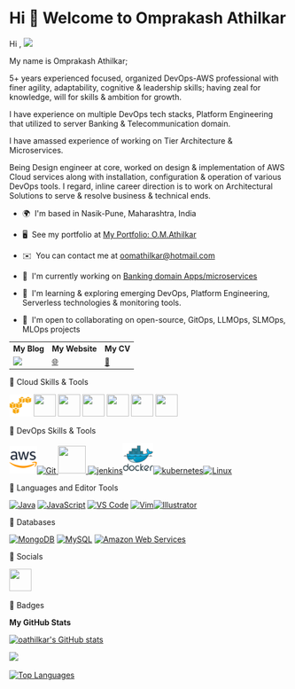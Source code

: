 <h1> Hi 👋 Welcome to Omprakash Athilkar</h1>




Hi , ![](https://user-images.githubusercontent.com/18350557/176309783-0785949b-9127-417c-8b55-ab5a4333674e.gif)

My name is Omprakash Athilkar;
<p>5+ years experienced focused, organized DevOps-AWS professional with finer agility, adaptability, cognitive & leadership skills; having zeal for knowledge, will for skills & ambition for growth. </p>
<p>I have experience on multiple DevOps tech stacks, Platform Engineering that utilized to server Banking & Telecommunication domain. </p>
<p>I have amassed experience of working on Tier Architecture & Microservices. </p>
<p>Being Design engineer at core, worked on design & implementation of AWS Cloud services along with installation, configuration & operation of various DevOps tools. I regard, inline career direction is to work on Architectural Solutions to serve & resolve business & technical ends.</p>



* 🌍  I'm based in Nasik-Pune, Maharashtra, India
  
* 🖥️  See my portfolio at [My Portfolio: O.M.Athilkar](http://oathilkar.github.io/)
  
*   ✉️  You can contact me at [oomathilkar@hotmail.com](mailto:oomathilkar@hotmail.com)

*   🚀  I'm currently working on [Banking domain Apps/microservices](http://h)

*   🧠  I'm learning & exploring emerging DevOps, Platform Engineering, Serverless technologies & monitoring tools.

*   🤝  I'm open to collaborating on open-source, GitOps, LLMOps, SLMOps, MLOps projects


<table>
    <tbody><tr>
        <th>My Blog</th>
        <th>My Website</th>
        <th>My CV</th>
    </tr>
    <tr>
        <td>
            <a href="https://colin-but.medium.com/" rel="nofollow"><img src="https://camo.githubusercontent.com/8282a1ae3db99147445d6d6dfbb6c34865b24836e3c04554aefedbf06440ae0f/68747470733a2f2f7777772e766563746f726c6f676f2e7a6f6e652f6c6f676f732f6d656469756d2f6d656469756d2d617232312e737667" data-canonical-src="https://www.vectorlogo.zone/logos/medium/medium-ar21.svg" style="max-width: 100%;"></a>
        </td>
        <td>
            <a href="https://colinbut.github.io/" rel="nofollow">🌐</a>
        </td>
        <td>
            <a href="https://colinbut.github.io/online-resume" rel="nofollow">📃</a>
        </td>
    </tr>
</tbody></table>


🚀 Cloud Skills & Tools

<p align="left">

<a href="/colinbut/colinbut/blob/main"><img src="https://github.com/devicons/devicon/raw/v2.13.0/icons/amazonwebservices/amazonwebservices-original.svg" width="40" height="40" style="max-width: 100%;"></a>
            <a href="/colinbut/colinbut/blob/main"><img src="https://camo.githubusercontent.com/28f1283e64ea392dac4a73f9ec54d708354a8a5ab77b30be1dd50a4a941d12ca/68747470733a2f2f7777772e766563746f726c6f676f2e7a6f6e652f6c6f676f732f616d617a6f6e5f636c6f7564666f726d6174696f6e2f616d617a6f6e5f636c6f7564666f726d6174696f6e2d69636f6e2e737667" width="40" height="40" data-canonical-src="https://www.vectorlogo.zone/logos/amazon_cloudformation/amazon_cloudformation-icon.svg" style="max-width: 100%;"></a>
            <a href="/colinbut/colinbut/blob/main"><img src="https://camo.githubusercontent.com/bf2fb04e85c8419626e020cf1cf726f481a5a4bc29d30bc39918d83a0e8fada8/68747470733a2f2f7777772e766563746f726c6f676f2e7a6f6e652f6c6f676f732f616d617a6f6e5f656b732f616d617a6f6e5f656b732d69636f6e2e737667" width="40" height="40" data-canonical-src="https://www.vectorlogo.zone/logos/amazon_eks/amazon_eks-icon.svg" style="max-width: 100%;"></a>
            <a href="/colinbut/colinbut/blob/main"><img src="https://camo.githubusercontent.com/9c1b2d780ece4921f5f17cd21d636c8d504d7b1f1429ec37ff1e6b4aad30f306/68747470733a2f2f7777772e766563746f726c6f676f2e7a6f6e652f6c6f676f732f616d617a6f6e5f6563732f616d617a6f6e5f6563732d69636f6e2e737667" width="40" height="40" data-canonical-src="https://www.vectorlogo.zone/logos/amazon_ecs/amazon_ecs-icon.svg" style="max-width: 100%;"></a>
            <a href="/colinbut/colinbut/blob/main"><img src="https://camo.githubusercontent.com/6d0e19eebabf4a05b7babd0bd631103f99fee941891ae7b02fc94610c5bdfa23/68747470733a2f2f7777772e766563746f726c6f676f2e7a6f6e652f6c6f676f732f616d617a6f6e5f656c6173746963636f6e7461696e65722f616d617a6f6e5f656c6173746963636f6e7461696e65722d69636f6e2e737667" width="40" height="40" data-canonical-src="https://www.vectorlogo.zone/logos/amazon_elasticcontainer/amazon_elasticcontainer-icon.svg" style="max-width: 100%;"></a>
            <a href="/colinbut/colinbut/blob/main"><img src="https://camo.githubusercontent.com/22ff2f5a8cf39deb10f18bcfceb1355ca16f638a98321fd946f836afa7ec6330/68747470733a2f2f7777772e766563746f726c6f676f2e7a6f6e652f6c6f676f732f616d617a6f6e5f636c6f756477617463682f616d617a6f6e5f636c6f756477617463682d69636f6e2e737667" width="40" height="40" data-canonical-src="https://www.vectorlogo.zone/logos/amazon_cloudwatch/amazon_cloudwatch-icon.svg" style="max-width: 100%;"></a>
            <a href="/colinbut/colinbut/blob/main"><img src="https://camo.githubusercontent.com/9403758311ca32dc4c4b741840cd650e36590b42f22f55bb5628e5719bcbf846/68747470733a2f2f7777772e766563746f726c6f676f2e7a6f6e652f6c6f676f732f7365727665726c6573732f7365727665726c6573732d69636f6e2e737667" width="40" height="40" data-canonical-src="https://www.vectorlogo.zone/logos/serverless/serverless-icon.svg" style="max-width: 100%;"></a>


🚀 DevOps Skills & Tools


<p align="left">
  

<p><a target="_blank" href="https://raw.githubusercontent.com/devicons/devicon/master/icons/amazonwebservices/amazonwebservices-original-wordmark.svg" style="display: inline-block;"><img src="https://raw.githubusercontent.com/devicons/devicon/master/icons/amazonwebservices/amazonwebservices-original-wordmark.svg" alt="aws" width="50" height="50"  /></a><a href="https://git-scm.com/" target="_blank" rel="noreferrer"><img src="https://raw.githubusercontent.com/danielcranney/readme-generator/main/public/icons/skills/git-colored.svg" width="50" height="50" alt="Git" /></a><a href="https://www.github.com/oathilkar" target="_blank" rel="noreferrer"> <picture> <source media="(prefers-color-scheme: dark)" srcset="https://raw.githubusercontent.com/danielcranney/readme-generator/main/public/icons/socials/github-dark.svg" /> <source media="(prefers-color-scheme: light)" srcset="https://raw.githubusercontent.com/danielcranney/readme-generator/main/public/icons/socials/github.svg" /> <img src="https://raw.githubusercontent.com/danielcranney/readme-generator/main/public/icons/socials/github.svg" width="50" height="50" /> </picture> </a><a target="_blank" href="https://www.vectorlogo.zone/logos/jenkins/jenkins-icon.svg" style="display: inline-block;"><img src="https://www.vectorlogo.zone/logos/jenkins/jenkins-icon.svg" alt="jenkins" width="50" height="50" /></a><a target="_blank" href="https://raw.githubusercontent.com/devicons/devicon/master/icons/docker/docker-original-wordmark.svg" style="display: inline-block;"><img src="https://raw.githubusercontent.com/devicons/devicon/master/icons/docker/docker-original-wordmark.svg" alt="docker" width="55" height="55" /></a><a target="_blank" href="https://www.vectorlogo.zone/logos/kubernetes/kubernetes-icon.svg" style="display: inline-block;"><img src="https://www.vectorlogo.zone/logos/kubernetes/kubernetes-icon.svg" alt="kubernetes" width="50" height="50" /></a><a href="https://www.linux.org" target="_blank" rel="noreferrer"><img src="https://raw.githubusercontent.com/danielcranney/readme-generator/main/public/icons/skills/linux-colored.svg" width="50" height="50" alt="Linux" /></a></p>

🚀 Languages and Editor Tools

<a href="https://www.oracle.com/java/" target="_blank" rel="noreferrer"><img src="https://raw.githubusercontent.com/danielcranney/readme-generator/main/public/icons/skills/java-colored.svg" width="50" height="50" alt="Java" /></a>  <a href="https://developer.mozilla.org/en-US/docs/Web/JavaScript" target="_blank" rel="noreferrer"><img src="https://raw.githubusercontent.com/danielcranney/readme-generator/main/public/icons/skills/javascript-colored.svg" width="50" height="50" alt="JavaScript" /></a>  <a href="https://code.visualstudio.com/" target="_blank" rel="noreferrer"><img src="https://raw.githubusercontent.com/danielcranney/readme-generator/main/public/icons/skills/visualstudiocode.svg" width="50" height="50" alt="VS Code" /></a>  <a href="https://www.vim.org/" target="_blank" rel="noreferrer"><img src="https://raw.githubusercontent.com/danielcranney/readme-generator/main/public/icons/skills/vim.svg" width="50" height="50" alt="Vim" /></a><a href="https://www.adobe.com/uk/products/illustrator.html" target="_blank" rel="noreferrer"><img src="https://raw.githubusercontent.com/danielcranney/readme-generator/main/public/icons/skills/illustrator-colored-dark.svg" width="50" height="50" alt="Illustrator" /></a>


🚀 Databases

<a href="https://www.mongodb.com/" target="_blank" rel="noreferrer"><img src="https://raw.githubusercontent.com/danielcranney/readme-generator/main/public/icons/skills/mongodb-colored.svg" width="50" height="50" alt="MongoDB" /></a>  <a href="https://www.mysql.com/" target="_blank" rel="noreferrer"><img src="https://raw.githubusercontent.com/danielcranney/readme-generator/main/public/icons/skills/mysql-colored.svg" width="50" height="50" alt="MySQL" /></a> <a href="https://aws.amazon.com" target="_blank" rel="noreferrer"><img src="https://raw.githubusercontent.com/danielcranney/readme-generator/main/public/icons/skills/aws-colored-dark.svg" width="50" height="50" alt="Amazon Web Services" /></a>




🚀 Socials


<p align="left"> <a href="https://www.github.com/oathilkar" target="_blank" rel="noreferrer"> <picture> <source media="(prefers-color-scheme: dark)" srcset="https://raw.githubusercontent.com/danielcranney/readme-generator/main/public/icons/socials/github-dark.svg" /> <source media="(prefers-color-scheme: light)" srcset="https://raw.githubusercontent.com/danielcranney/readme-generator/main/public/icons/socials/github.svg" /> <img src="https://raw.githubusercontent.com/danielcranney/readme-generator/main/public/icons/socials/github.svg" width="40" height="40" /> </picture> </a></p>


🚀 Badges

<b>My GitHub Stats</b>

<a href="http://www.github.com/oathilkar"><img src="https://github-readme-stats.vercel.app/api?username=oathilkar&show_icons=true&hide=prs,contribs&title_color=f97316&text_color=14b8a6&icon_color=facc15&bg_color=181824&hide_border=true&show_icons=true" alt="oathilkar's GitHub stats" /></a>

<a href="http://www.github.com/oathilkar"><img src="https://github-readme-streak-stats.herokuapp.com/?user=oathilkar&stroke=14b8a6&background=181824&ring=f97316&fire=f97316&currStreakNum=14b8a6&currStreakLabel=f97316&sideNums=14b8a6&sideLabels=14b8a6&dates=14b8a6&hide_border=true" /></a>

<a href="https://github.com/oathilkar" align="left"><img src="https://github-readme-stats.vercel.app/api/top-langs/?username=oathilkar&langs_count=10&title_color=f97316&text_color=14b8a6&icon_color=facc15&bg_color=181824&hide_border=true&locale=en&custom_title=Top%20%Languages" alt="Top Languages" /></a>


